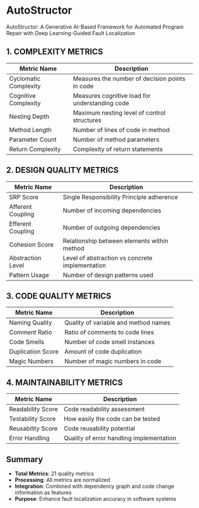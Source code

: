 # AutoStructor
AutoStructor: A Generative AI-Based Framework for Automated Program Repair with Deep Learning-Guided Fault Localization

## 1. COMPLEXITY METRICS

| Metric Name | Description |
|-------------|-------------|
| Cyclomatic Complexity | Measures the number of decision points in code |
| Cognitive Complexity | Measures cognitive load for understanding code |
| Nesting Depth | Maximum nesting level of control structures |
| Method Length | Number of lines of code in method |
| Parameter Count | Number of method parameters |
| Return Complexity | Complexity of return statements |

## 2. DESIGN QUALITY METRICS

| Metric Name | Description |
|-------------|-------------|
| SRP Score | Single Responsibility Principle adherence |
| Afferent Coupling | Number of incoming dependencies |
| Efferent Coupling | Number of outgoing dependencies |
| Cohesion Score | Relationship between elements within method |
| Abstraction Level | Level of abstraction vs concrete implementation |
| Pattern Usage | Number of design patterns used |

## 3. CODE QUALITY METRICS

| Metric Name | Description |
|-------------|-------------|
| Naming Quality | Quality of variable and method names |
| Comment Ratio | Ratio of comments to code lines |
| Code Smells | Number of code smell instances |
| Duplication Score | Amount of code duplication |
| Magic Numbers | Number of magic numbers in code |

## 4. MAINTAINABILITY METRICS

| Metric Name | Description |
|-------------|-------------|
| Readability Score | Code readability assessment |
| Testability Score | How easily the code can be tested |
| Reusability Score | Code reusability potential |
| Error Handling | Quality of error handling implementation |

## Summary

- **Total Metrics**: 21 quality metrics
- **Processing**: All metrics are normalized
- **Integration**: Combined with dependency graph and code change information as features
- **Purpose**: Enhance fault localization accuracy in software systems
